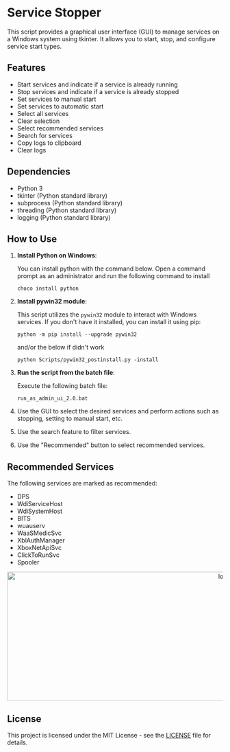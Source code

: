 # Service Stopper

This script provides a graphical user interface (GUI) to manage services on a Windows system using tkinter. It allows you to start, stop, and configure service start types.

## Features
- Start services and indicate if a service is already running
- Stop services and indicate if a service is already stopped
- Set services to manual start
- Set services to automatic start
- Select all services
- Clear selection
- Select recommended services
- Search for services
- Copy logs to clipboard
- Clear logs

## Dependencies
- Python 3
- tkinter (Python standard library)
- subprocess (Python standard library)
- threading (Python standard library)
- logging (Python standard library)

## How to Use

1. **Install Python on Windows**:

    You can install python with the command below. Open a command prompt as an administrator and run the following command to install

    ```batch
    choco install python
    ```

2. **Install pywin32 module**:

    This script utilizes the `pywin32` module to interact with Windows services. If you don't have it installed, you can install it using pip:

    ```batch
    python -m pip install --upgrade pywin32
    ```
   and/or the below if didn't work

    ```batch
    python Scripts/pywin32_postinstall.py -install
    ```

3. **Run the script from the batch file**:

    Execute the following batch file:

    ```batch
    run_as_admin_ui_2.0.bat
    ```
4. Use the GUI to select the desired services and perform actions such as stopping, setting to manual start, etc.
5. Use the search feature to filter services.
6. Use the "Recommended" button to select recommended services.

## Recommended Services
The following services are marked as recommended:
- DPS
- WdiServiceHost
- WdiSystemHost
- BITS
- wuauserv
- WaaSMedicSvc
- XblAuthManager
- XboxNetApiSvc
- ClickToRunSvc
- Spooler

<p align="Center">
<a href="#">
<img src="[https://cdn.discordapp.com/attachments/679063158933028911/1253816101175824497/image.png?ex=66773abd&is=6675e93d&hm=53409ee80bc1eab8007bd86177f1ad45b50266ac146ffffdba629f34ca82495a&](https://i.gyazo.com/169474cf7529eb3767be0e0b045ba1ef.png)" width="1000" height="300" alt="logo"/>
</a>
</p>

## License
This project is licensed under the MIT License - see the [LICENSE](LICENSE) file for details.
